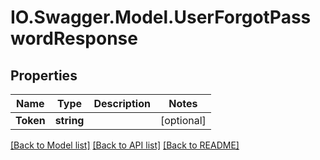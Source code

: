 # IO.Swagger.Model.UserForgotPasswordResponse
## Properties

Name | Type | Description | Notes
------------ | ------------- | ------------- | -------------
**Token** | **string** |  | [optional] 

[[Back to Model list]](../README.md#documentation-for-models) [[Back to API list]](../README.md#documentation-for-api-endpoints) [[Back to README]](../README.md)

